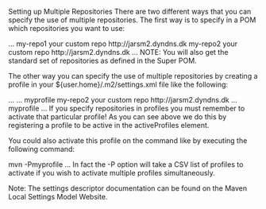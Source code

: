 Setting up Multiple Repositories
There are two different ways that you can specify the use of multiple repositories. The first way is to specify in a POM which repositories you want to use:

<project>
...
  <repositories>
    <repository>
      <id>my-repo1</id>
      <name>your custom repo</name>
      <url>http://jarsm2.dyndns.dk</url>
    </repository>
    <repository>
      <id>my-repo2</id>
      <name>your custom repo</name>
      <url>http://jarsm2.dyndns.dk</url>
    </repository>
  </repositories>
...
</project>
NOTE: You will also get the standard set of repositories as defined in the Super POM.

The other way you can specify the use of multiple repositories by creating a profile in your ${user.home}/.m2/settings.xml file like the following:

<settings>
 ...
 <profiles>
   ...
   <profile>
     <id>myprofile</id>
     <repositories>
       <repository>
         <id>my-repo2</id>
         <name>your custom repo</name>
         <url>http://jarsm2.dyndns.dk</url>
       </repository>
     </repositories>
   </profile>
   ...
 </profiles>
 
 <activeProfiles>
   <activeProfile>myprofile</activeProfile>
 </activeProfiles>
 ...
</settings>
If you specify repositories in profiles you must remember to activate that particular profile! As you can see above we do this by registering a profile to be active in the activeProfiles element.

You could also activate this profile on the command like by executing the following command:

mvn -Pmyprofile ...
In fact the -P option will take a CSV list of profiles to activate if you wish to activate multiple profiles simultaneously.

Note: The settings descriptor documentation can be found on the Maven Local Settings Model Website.







<meta name="google-site-verification" content="Zvrwdo1rEDYpRuYKPBQLQvxh-Sua00xQ73KaLPo0RtA" />